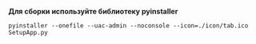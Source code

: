 **Для сборки используйте библиотеку pyinstaller**
```
pyinstaller --onefile --uac-admin --noconsole --icon=./icon/tab.ico SetupApp.py
```
